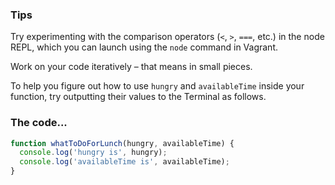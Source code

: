 ### Tips

Try experimenting with the comparison operators (`<`, `>`, `===`, etc.) in the node REPL, which you can launch using the `node` command in Vagrant.

Work on your code iteratively – that means in small pieces. 

To help you figure out how to use `hungry` and `availableTime` inside your function, try outputting their values to the Terminal as follows.

### The code...
```javascript
function whatToDoForLunch(hungry, availableTime) {
  console.log('hungry is', hungry);
  console.log('availableTime is', availableTime);
}
```